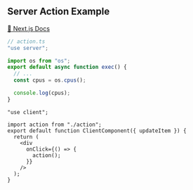 ## Server Action Example

[📖 Next.js Docs](https://nextjs.org/docs/app/building-your-application/data-fetching/server-actions-and-mutations)
<br />

<div class="scale-90 transform-origin-tl">

```ts {scale: 0.8}
// action.ts
"use server";

import os from "os";
export default async function exec() {
  // ...
  const cpus = os.cpus();

  console.log(cpus);
}
```

</div>

<div class="scale-90 transform-origin-tl">

```tsx
"use client";

import action from "./action";
export default function ClientComponent({ updateItem }) {
  return (
    <div
      onClick={() => {
        action();
      }}
    />
  );
}
```

</div>
